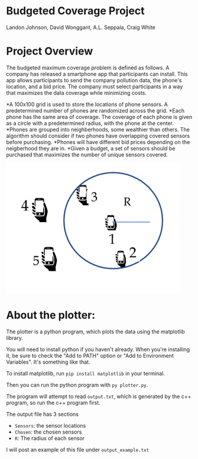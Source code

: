 # Budgeted Coverage Project
Landon Johnson,
David Wonggant,
A.L. Seppala,
Craig White

# Project Overview
The budgeted maximum coverage problem is defined as follows. A company has released a smartphone app that participants can install.
This app allows participants to send the company pollution data, the phone's location, and a bid price.
The company must select participants in a way that maximizes the data coverage while minimizing costs.

*A 100x100 grid is used to store the locations of phone sensors. A predetermined number of phones are randomized across the grid.
*Each phone has the same area of coverage. The coverage of each phone is given as a circle with a predetermined radius, with the phone at the center.
*Phones are grouped into neighberhoods, some wealthier than others. The algorithm should consider if two phones have overlapping covered sensors before purchasing.
*Phones will have different bid prices depending on the neigberhood they are in.
*Given a budget, a set of sensors should be purchased that maximizes the number of unique sensors covered.

![picture alt](https://github.com/SuperLan11/BudgetedCoverage/blob/master/Coverage1.jpeg)

# About the plotter:
The plotter is a python program, which plots the data using the matplotlib library.

You will need to install python if you haven't already.  When you're installing it, be sure to check the "Add to PATH" option or "Add to Environment Variables".  It's something like that.

To install matplotlib, run `pip install matplotlib` in your terminal.

Then you can run the python program with `py plotter.py`.

The program will attempt to read `output.txt`, which is generated by the c++ program, so run the c++ program first.

The output file has 3 sections
- `Sensors`: the sensor locations
- `Chosen`: the chosen sensors
- `R`: The radius of each sensor

I will post an example of this file under `output_example.txt`
